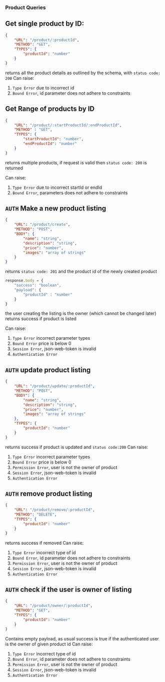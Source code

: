 ### Product Queries
## Get single product by ID:
```json
{
    "URL": "/product/:productId",
    "METHOD": "GET",
    "TYPES": {
        "productId": "number"
    }
}
```
returns all the product details as outlined by the schema, with `status code: 200`
Can raise: 
1. `Type Error` due to incorrect id
1. `Bound Error`, id parameter does not adhere to constraints
## Get Range of products by ID
```json
{
    "URL": "/product/:startProductId/:endProductId",
    "METHOD" : "GET",
    "TYPES": {
        "startProductId": "number",
        "endProductId": "number"
    }
}
```
returns multiple products, if request is valid then `status code: 200` is returned

Can raise: 
1. `Type Error` due to incorrect startId or endId
1. `Bound Error`, parameters does not adhere to constraints
## `AUTH` Make a new product listing
```json
{
    "URL": "/product/create",
    "METHOD": "POST",
    "BODY": {
        "name": "string",
        "description": "string",
        "price": "number",
        "images": "array of strings"
    }
}
```
returns `status code: 201` and the product id of the newly created product
```js
response.body = {
    "success": "boolean",
    "payload": {
        "productId" : "number"
    }
}
```

the user creating the listing is the owner (which cannot be changed later)
returns success if product is listed

Can raise: 
1. `Type Error` incorrect parameter types
1. `Bound Error` price is below 0
1. `Session Error`, json-web-token is invalid
1. `Authentication Error`
## `AUTH` update product listing
```json
{
    "URL": "/product/update/:productId",
    "METHOD": "POST",
    "BODY": {
        "name": "string",
        "description": "string",
        "price": "number",
        "images": "array of strings"
    },
    "TYPES": {
        "productId": "number"
    }
}
```
returns success if product is updated and `status code:200`
Can raise: 
1. `Type Error` incorrect parameter types
1. `Bound Error` price is below 0
1. `Permission Error`, user is not the owner of product
1. `Session Error`, json-web-token is invalid
1. `Authentication Error`
## `AUTH` remove product listing
```JSON
{
    "URL": "/product/remove/:productId",
    "METHOD": "DELETE",
    "TYPES": {
        "productId": "number"
    }
}
```
returns success if removed
Can raise: 
1. `Type Error` incorrect type of id
1. `Bound Error`, id parameter does not adhere to constraints
1. `Permission Error`, user is not the owner of product
1. `Session Error`, json-web-token is invalid
1. `Authentication Error`
## `AUTH` check if the user is owner of listing
```JSON
{
    "URL": "/product/owner/:productId",
    "METHOD": "GET",
    "TYPES": {
        "productId": "number"
    }
}
```
Contains empty payload, as usual success is true if the authenticated user is the owner
of given product id 
Can raise: 
1. `Type Error` incorrect type of id
1. `Bound Error`, id parameter does not adhere to constraints
1. `Permission Error`, user is not the owner of product
1. `Session Error`, json-web-token is invalid
1. `Authentication Error`